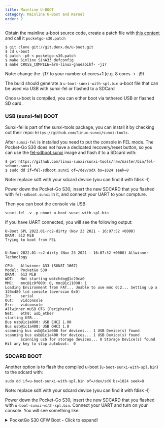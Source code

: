 ```yaml
---
title: Mainline U-BOOT
category: Mainline U-Boot and Kernel
order: 2
---
```


Obtain the mainline u-boot source code, create a patch file with [this content](#U-Boot-Patch) and call it ``pocketgo-s30.patch``
```console
$ git clone git://git.denx.de/u-boot.git
$ cd u-boot
$ patch -p0 < pocketgo-s30.patch
$ make Sinlinx_SinA33_defconfig
$ make CROSS_COMPILE=arm-linux-gnueabihf- -j17
```
Note: change the -j17 to your number of cores+1 (e.g. 8 cores -> -j9)

The build should generate a ``u-boot-sunxi-with-spl.bin`` u-boot file that can be used via USB with sunxi-fel or flashed to a SDCard

Once u-boot is compiled, you can either boot via tethered USB or flashed SD card.

### USB (sunxi-fel) BOOT

Sunxi-fel is part of the sunxi-tools package, you can install it by checking out their repo: ``https://github.com/linux-sunxi/sunxi-tools``.

After ``sunxi-fel`` is installed you need to put the console in FEL mode. The Pocket-Go S30 does not have a dedicated recovery/reset button, so you can use the [fel-sdboot.sunxi](https://github.com/linux-sunxi/sunxi-tools/blob/master/bin/fel-sdboot.sunxi) image and flash it to a SDcard with:

```console
$ get https://github.com/linux-sunxi/sunxi-tools/raw/master/bin/fel-sdboot.sunxi
$ sudo dd if=fel-sdboot.sunxi of=/dev/sdX bs=1024 seek=8
```
Note: replace sdX with your sdcard device (you can find it with fdisk -l)

Power down the Pocket-Go S30, insert the new SDCARD that you flashed with ``fel-sdboot.sunxi`` in it, and connect your UART to your compture.

Then you can boot the console via USB:

```console
sunxi-fel -v -p uboot u-boot-sunxi-with-spl.bin
```

If you have UART connected, you will see the following output:

```console
U-Boot SPL 2022.01-rc2-dirty (Nov 23 2021 - 16:07:52 +0000)
DRAM: 512 MiB
Trying to boot from FEL


U-Boot 2022.01-rc2-dirty (Nov 23 2021 - 16:07:52 +0000) Allwinner Technology

CPU:   Allwinner A33 (SUN8I 1667)
Model: PocketGo S30
DRAM:  512 MiB
WDT:   Not starting watchdog@1c20ca0
MMC:   mmc@1c0f000: 0, mmc@1c11000: 1
Loading Environment from FAT... Unable to use mmc 0:2... Setting up a 320x480 lcd console (overscan 0x0)
In:    serial
Out:   vidconsole
Err:   vidconsole
Allwinner mUSB OTG (Peripheral)
Net:   eth0: usb_ether
starting USB...
Bus usb@1c1a000: USB EHCI 1.00
Bus usb@1c1a400: USB OHCI 1.0
scanning bus usb@1c1a000 for devices... 1 USB Device(s) found
scanning bus usb@1c1a400 for devices... 1 USB Device(s) found
       scanning usb for storage devices... 0 Storage Device(s) found
Hit any key to stop autoboot:  0
```

### SDCARD BOOT

Another option is to flash the compiled u-boot (``u-boot-sunxi-with-spl.bin``) to the sdcard with:

```console
sudo dd if=u-boot-sunxi-with-spl.bin of=/dev/sdX bs=1024 seek=8
```
Note: replace sdX with your sdcard device (you can find it with fdisk -l)

Power down the Pocket-Go S30, insert the new SDCARD that you flashed with ``u-boot-sunxi-with-spl.bin``. Connect your UART and turn on your console. You will see something like:

<details>
  <summary>PocketGo S30 CFW Boot - Click to expand!</summary>

```console
U-Boot SPL 2022.01-rc2-00024-g3144ba23bf-dirty (Nov 20 2021 - 04:03:00 +0000)
DRAM: 512 MiB
Trying to boot from MMC1


U-Boot 2022.01-rc2-00024-g3144ba23bf-dirty (Nov 20 2021 - 04:03:00 +0000) Allwinner Technology

CPU:   Allwinner A33 (SUN8I 1667)
Model: PocketGo S30
DRAM:  512 MiB
WDT:   Not starting watchdog@1c20ca0
MMC:   mmc@1c0f000: 0, mmc@1c11000: 1
Loading Environment from FAT... *** Warning - bad CRC, using default environment

Setting up a 1024x600 lcd console (overscan 0x0)
In:    serial
Out:   vidconsole
Err:   vidconsole
Allwinner mUSB OTG (Peripheral)
Net:   eth0: usb_ether
starting USB...
Bus usb@1c1a000: USB EHCI 1.00
Bus usb@1c1a400: USB OHCI 1.0
scanning bus usb@1c1a000 for devices... 1 USB Device(s) found
scanning bus usb@1c1a400 for devices... 1 USB Device(s) found
       scanning usb for storage devices... 0 Storage Device(s) found
Hit any key to stop autoboot:  0
=> setenv bootargs console=ttyS0,115200 earlyprintk=serial,ttyS1,115200 debug loglevel=7 rootwait root=/dev/mmcblk0p1
=> load mmc 0 0x43000000 boot/sun8i-a33-olinuxino.dtb
21702 bytes read in 3 ms (6.9 MiB/s)
=> load mmc 0 0x42000000 boot/zImage                      
4087568 bytes read in 172 ms (22.7 MiB/s)
=> bootz 0x42000000 - 0x43000000
Kernel image @ 0x42000000 [ 0x000000 - 0x3e5f10 ]
## Flattened Device Tree blob at 43000000
   Booting using the fdt blob at 0x43000000
   Using Device Tree in place at 43000000, end 430084c5


Starting kernel ...

[    0.000000] Booting Linux on physical CPU 0x0
[    0.000000] Linux version 5.0.0 (acmeplus@endymion) (gcc version 6.3.1 20170404 (Linaro GCC 6.3-2017.05)) #3 SMP Fri Nov 26 1
[    0.000000] CPU: ARMv7 Processor [410fc075] revision 5 (ARMv7), cr=10c5387d
[    0.000000] CPU: div instructions available: patching division code
[    0.000000] CPU: PIPT / VIPT nonaliasing data cache, VIPT aliasing instruction cache
[    0.000000] OF: fdt: Machine model: Olimex A33-OLinuXino
[    0.000000] printk: bootconsole [earlycon0] enabled
[    0.000000] Memory policy: Data cache writealloc
[    0.000000] cma: Reserved 16 MiB at 0x5d000000
[    0.000000] psci: probing for conduit method from DT.
[    0.982066] hub 1-0:1.0: 1 port detected
[    0.986741] ohci-platform 1c1a400.usb: Generic Platform OHCI controller
[    0.993386] ohci-platform 1c1a400.usb: new USB bus registered, assigned bus number 2
[    1.001344] ohci-platform 1c1a400.usb: irq 27, io mem 0x01c1a400
[    1.076061] hub 2-0:1.0: USB hub found
[    1.079842] hub 2-0:1.0: 1 port detected
[    1.084569] usb_phy_generic usb_phy_generic.0.auto: usb_phy_generic.0.auto supply vcc not found, using dummy regulator
[    1.095330] usb_phy_generic usb_phy_generic.0.auto: Linked as a consumer to regulator.0
[    1.103660] musb-hdrc musb-hdrc.1.auto: MUSB HDRC host driver
[    1.109404] musb-hdrc musb-hdrc.1.auto: new USB bus registered, assigned bus number 3
[    1.118413] hub 3-0:1.0: USB hub found
[    1.122213] hub 3-0:1.0: 1 port detected
[    1.127172] sun8i-a33-pinctrl 1c20800.pinctrl: 1c20800.pinctrl supply vcc-pf not found, using dummy regulator
[    1.137291] sunxi-mmc 1c0f000.mmc: Linked as a consumer to regulator.1
[    1.144328] sunxi-mmc 1c0f000.mmc: Got CD GPIO
[    1.174253] sunxi-mmc 1c0f000.mmc: initialized, max. request size: 16384 KB
[    1.181508] simple-framebuffer 5e000000.framebuffer: Linked as a consumer to regulator.6
[    1.189675] simple-framebuffer 5e000000.framebuffer: framebuffer at 0x5e000000, 0x96000 bytes, mapped to 0x(ptrval)
[    1.200136] simple-framebuffer 5e000000.framebuffer: format=x8r8g8b8, mode=320x480x32, linelength=1280
[    1.212411] Console: switching to colour frame buffer device 40x30
[    1.221094] simple-framebuffer 5e000000.framebuffer: fb0: simplefb registered!
[    1.228459] sun6i-rtc 1f00000.rtc: setting system clock to 1970-01-01T00:00:14 UTC (14)
[    1.236793] ALSA device list:
[    1.239759]   No soundcards found.
[    1.244068] Waiting for root device /dev/mmcblk0p1...
[    1.278480] mmc0: host does not support reading read-only switch, assuming write-enable
[    1.288323] mmc0: new high speed SDXC card at address 59b4
[    1.295033] mmcblk0: mmc0:59b4       58.2 GiB
[    1.301732]  mmcblk0: p1
[    1.336164] EXT4-fs (mmcblk0p1): mounted filesystem with ordered data mode. Opts: (null)
[    1.344364] VFS: Mounted root (ext4 filesystem) readonly on device 179:1.
[    1.351730] devtmpfs: mounted
[    1.355798] Freeing unused kernel memory: 1024K
[    1.381592] Run /sbin/init as init process
[    1.455036] random: fast init done
[    1.458519] EXT4-fs (mmcblk0p1): re-mounted. Opts: (null)
Starting syslogd: OK
Starting klogd: OK
Running sysctl: OK
Initializing random number generator: OK
Saving random seed: [    1.566874] random: dd: uninitialized urandom read (512 bytes read)
OK
Starting network: OK

Welcome to A33 OLinuXino!
A33-olinuxino login: root
```
</details>
